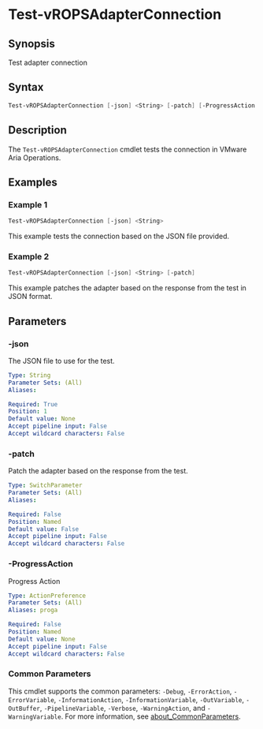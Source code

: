# Test-vROPSAdapterConnection

## Synopsis

Test adapter connection

## Syntax

```powershell
Test-vROPSAdapterConnection [-json] <String> [-patch] [-ProgressAction <ActionPreference>] [<CommonParameters>]
```

## Description

The `Test-vROPSAdapterConnection` cmdlet tests the connection in VMware Aria Operations.

## Examples

### Example 1

```powershell
Test-vROPSAdapterConnection [-json] <String> 
```

This example tests the connection based on the JSON file provided.

### Example 2

```powershell
Test-vROPSAdapterConnection [-json] <String> [-patch]
```

This example patches the adapter based on the response from the test in JSON format.

## Parameters

### -json

The JSON file to use for the test.

```yaml
Type: String
Parameter Sets: (All)
Aliases:

Required: True
Position: 1
Default value: None
Accept pipeline input: False
Accept wildcard characters: False
```

### -patch

Patch the adapter based on the response from the test.

```yaml
Type: SwitchParameter
Parameter Sets: (All)
Aliases:

Required: False
Position: Named
Default value: False
Accept pipeline input: False
Accept wildcard characters: False
```

### -ProgressAction

Progress Action

```yaml
Type: ActionPreference
Parameter Sets: (All)
Aliases: proga

Required: False
Position: Named
Default value: None
Accept pipeline input: False
Accept wildcard characters: False
```

### Common Parameters

This cmdlet supports the common parameters: `-Debug`, `-ErrorAction`, `-ErrorVariable`, `-InformationAction`, `-InformationVariable`, `-OutVariable`, `-OutBuffer`, `-PipelineVariable`, `-Verbose`, `-WarningAction`, and `-WarningVariable`. For more information, see [about_CommonParameters](http://go.microsoft.com/fwlink/?LinkID=113216).
